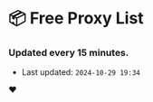 # :package: Free Proxy List
### Updated every 15 minutes.

- Last updated: `2024-10-29 19:34`

:heart:
